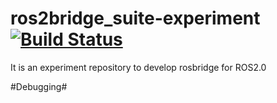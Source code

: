 # ros2bridge_suite-experiment[![Build Status](https://travis-ci.org/RobotWebTools/ros2bridge_suite-experiment.svg?branch=develop)](https://travis-ci.org/RobotWebTools/ros2bridge_suite-experiment)
It is an experiment repository to develop rosbridge for ROS2.0


#Debugging#
